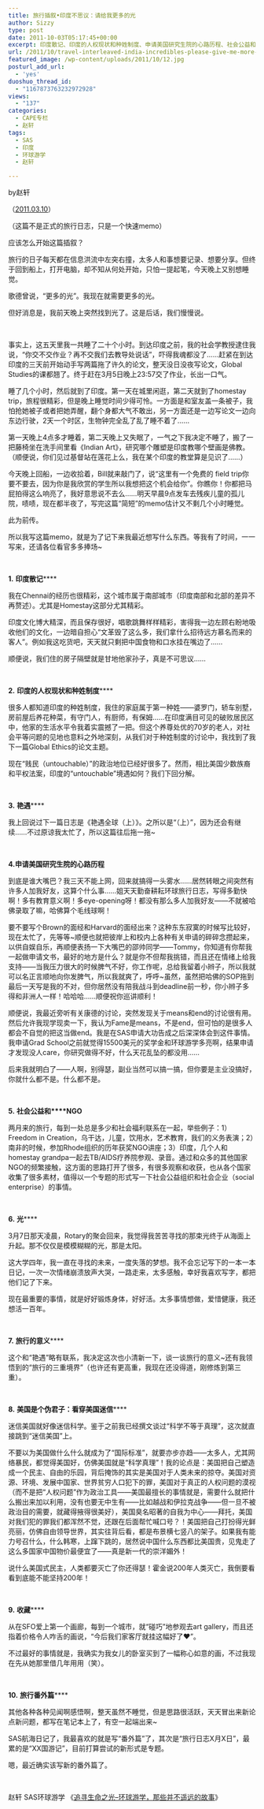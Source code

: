 ```yaml
---
title: 旅行插叙•印度不思议：请给我更多的光
author: Sizzy
type: post
date: 2011-10-03T05:17:45+00:00
excerpt: 印度散记、印度的人权现状和种姓制度、申请美国研究生院的心路历程、社会公益和NGO、旅行的意义、美国是个伪君子：看穿美国迷信
url: /2011/10/travel-interleaved-india-incredibles-please-give-me-more-light/
featured_image: /wp-content/uploads/2011/10/12.jpg
posturl_add_url:
  - 'yes'
duoshuo_thread_id:
  - "1167873763232972928"
views:
  - "137"
categories:
  - CAPE专栏
  - 赵轩
tags:
  - SAS
  - 印度
  - 环球游学
  - 赵轩

---
```

<p style="text-align: left;" align="center">
  by赵轩
</p>

<p style="text-align: left;" align="center">
  （<a href="http://blog.renren.com/blog/237370372/715684069?frommyblog">2011.03.10</a>）
</p>

（这篇不是正式的旅行日志，只是一个快速memo）

应该怎么开始这篇插叙？

旅行的日子每天都在信息洪流中左突右撞，太多人和事想要记录、想要分享。但终于回到船上，打开电脑，却不知从何处开始，只怕一提起笔，今天晚上又别想睡觉。

歌德曾说，“更多的光”。我现在就需要更多的光。

但好消息是，我前天晚上突然找到光了。这是后话，我们慢慢说。

&nbsp;

事实上，这五天里我一共睡了二十个小时。到达印度之前，我的社会学教授逮住我说，“你交不交作业？再不交我们去教导处说话”，吓得我魂都没了……赶紧在到达印度的三天前开始动手写两篇拖了许久的论文，整天没日没夜写论文，Global Studies的课都翘了。终于赶在3月5日晚上23:57交了作业，长出一口气。

睡了几个小时，然后就到了印度。第一天在城里闲逛，第二天就到了homestay trip，旅程很精彩，但是晚上睡觉时间少得可怜。一方面是和室友盖一条被子，我怕抢她被子或者把她弄醒，翻个身都大气不敢出，另一方面还是一边写论文一边向东边行驶，2天一个时区，生物钟完全乱了乱了睡不着了……

第一天晚上4点多才睡着，第二天晚上又失眠了，一气之下我决定不睡了，搬了一把藤椅坐在洗手间里看《Indian Art》，研究哪个雕塑是印度教哪个壁画是佛教。（顺便说，你们见过基督站在莲花上么，我在某个印度的教堂算是见识了……）

今天晚上回船，一边收拾着，Bill就来敲门了，说“这里有一个免费的 field trip你要不要去，因为你是我欣赏的学生所以我想把这个机会给你”。你瞧你！你都把马屁拍得这么响亮了，我好意思说不去么……明天早晨9点发车去残疾儿童的孤儿院，啧啧，现在都半夜了，写完这篇“简短”的memo估计又不剩几个小时睡觉。

此为前传。

所以我写这篇memo，就是为了记下来我最近想写什么东西。等我有了时间，一一写来，还请各位看官多多捧场~

&nbsp;

**1.** **印度散记******

我在Chennai的经历也很精彩，这个城市属于南部城市（印度南部和北部的差异不再赘述）。尤其是Homestay这部分尤其精彩。

印度文化博大精深，而且保存很好，唱歌跳舞样样精彩，害得我一边左顾右盼地吸收他们的文化，一边暗自担心“文革毁了这么多，我们拿什么招待远方慕名而来的客人”。例如我这吃货吧，天天就只剩把中国食物和口水挂在嘴边了……

顺便说，我们住的房子隔壁就是甘地他家孙子，真是不可思议……

&nbsp;

**2.** **印度的人权现状和种姓制度******

很多人都知道印度的种姓制度，我住的家庭属于第一种姓——婆罗门，轿车别墅，房前屋后养花种菜，有守门人，有厨师，有保姆……在印度满目可见的破败居民区中，他家的生活水平令我着实震撼了一把。但这个养尊处优的70岁的老人，对社会平等问题的见地也意料之外地深刻，从我们对于种姓制度的讨论中，我找到了我下一篇Global Ethics的论文主题。

现在“贱民（untouchable）”的政治地位已经好很多了。然而，相比美国少数族裔和平权法案，印度的“untouchable”境遇如何？我们下回分解。

&nbsp;

**3.** **艳遇******

我上回说过下一篇日志是《艳遇全球（上）》。之所以是“（上）”，因为还会有继续……不过原谅我太忙了，所以这篇往后拖一拖~

&nbsp;

**4.****申请美国研究生院的心路历程******

到底是谁大嘴巴？我三天不能上网，回来就搞得一头雾水……居然转眼之间突然有许多人加我好友，这算个什么事……姐天天勤奋耕耘环球旅行日志，写得多勤快啊！多有教育意义啊！多eye-opening呀！都没有那么多人加我好友——不就被哈佛录取了嘛，哈佛算个毛线球啊！

要不要写个Brown的面经和Harvard的面经出来？这种东东寂寞的时候写比较好，现在太忙了，先等等~顺便也就把彼岸上和校内上各种有关申请的碎碎念攒起来，以供自娱自乐，再顺便表扬一下大嘴巴的邵帅同学——Tommy，你知道有你帮我一起做申请文书，最好的地方是什么？就是你不但帮我挑错，而且还在情绪上给我支持——当我压力很大的时候脾气不好，你工作呢，总给我留着小辫子，所以我就可以名正言顺地向你发脾气，所以我就爽了，呼呼~虽然，虽然把哈佛的SOP拖到最后一天写是我的不对，但你居然没有陪我战斗到deadline前一秒，你小辫子多得和非洲人一样！哈哈哈……顺便祝你巡讲顺利！

顺便说，我最近旁听有关康德的讨论，突然发现关于means和end的讨论很有用。然后允许我现学现卖一下，我认为Fame是means，不是end，但可怕的是很多人都会不自觉的把这当做end。我是在SAS申请大功告成之后深深体会到这件事情。我申请Grad School之前就觉得15500美元的奖学金和环球游学多亮啊，结果申请才发现没人care，你研究做得不好，什么天花乱坠的都没用……

后来我就明白了——人啊，别得瑟，副业当然可以搞一搞，但你要是主业没搞好，你就什么都不是。什么都不是。

&nbsp;

**5.** **社会公益和****NGO**

两月来的旅行，每到一处总是多少和社会福利联系在一起，举些例子：1）Freedom in Creation，乌干达，儿童，饮用水，艺术教育，我们的义务表演；2）南非的时候，参加Rhode组织的历年获奖NGO讲座；3）印度，几个人和homestay grandpa一起去TB/AIDS疗养院参观、录音。通过和众多的其他国家NGO的频繁接触，这方面的思路打开了很多，有很多观察和收获，也从各个国家收集了很多素材，值得以一个专题的形式写一下社会公益组织和社会企业（social enterprise）的事情。

&nbsp;

**6.** **光******

3月7日那天凌晨，Rotary的聚会回来，我觉得我苦苦寻找的那束光终于从海面上升起。那不仅仅是模模糊糊的光，那是太阳。

这大学四年，我一直在寻找的未来，一度失落的梦想。我不会忘记写下的一本一本日记，一次一次情绪崩溃放声大哭，一路走来，太多感触，幸好我喜欢写字，都把他们记了下来。

现在最重要的事情，就是好好锻炼身体，好好活。太多事情想做，爱惜健康，我还想活一百年。

&nbsp;

**7.** **旅行的意义******

这个和“艳遇”略有联系，我决定这次也小清新一下，谈一谈旅行的意义~还有我领悟到的“旅行的三重境界”（也许还有更高重，我现在还没得道，刚修炼到第三重）。

&nbsp;

**8.** **美国是个伪君子：看穿美国迷信******

迷信美国就好像迷信科学。鉴于之前我已经撰文谈过“科学不等于真理”，这次就直接跳到“迷信美国”上。

不要以为美国做什么什么就成为了“国际标准”，就要亦步亦趋——太多人，尤其网络暴民，都觉得美国好，仿佛美国就是“科学真理”！我的论点是：美国把自己塑造成一个民主、自由的乐园，背后掩饰的其实是美国对于人类未来的掠夺。美国对资源、环境、发展中国家、世界贫穷人口犯下的罪，美国对于真正的人权问题的漠视（而不是把“人权问题”作为政治工具——美国最擅长的事情就是，需要什么就把什么搬出来加以利用，没有也要无中生有——比如越战和伊拉克战争——但一旦不被政治目的需要，就藏得掖得很美好），美国臭名昭著的自我为中心——拜托，美国对我们犯的罪我们都浑然不觉，还跟在后面帮忙喊口号？！美国把自己打扮得光鲜亮丽，仿佛自由领导世界，其实往背后看，都是布景横七竖八的架子。如果我有能力号召什么，什么韩寒，上蹿下跳的，居然说中国什么东西都比美国贵，见鬼走了这么多国家中国物价最便宜了——真是新一代的崇洋媚外！

说什么美国式民主，人类都要灭亡了你还得瑟！霍金说200年人类灭亡，我倒要看看到底能不能坚持200年！

&nbsp;

**9.** **收藏******

从在SFO爱上第一个画廊，每到一个城市，就“碰巧”地参观去art gallery，而且还指着价格令人咋舌的画说，“今后我们家客厅就挂这幅好了❤”。

不过最好的事情就是，我确实为我女儿的卧室买到了一幅称心如意的画，不过我现在先从她那里借几年用用（笑）。

&nbsp;

**10.** **旅行番外篇******

其他各种各种见闻啊感悟啊，整天虽然不睡觉，但是思路很活跃，天天冒出来新论点新问题，都写在笔记本上了，有空一起端出来~

SAS航海日记了，我最喜欢的就是写“番外篇”了，其次是“旅行日志X月X日”，最累的是“XX国游记”，目前打算尝试的新形式是专题。

嗯，最近确实该写新的番外篇了。

&nbsp;

赵轩 SAS环球游学 《[追寻生命之光&#8211;环球游学，那些并不遥远的故事][1]》

 [1]: http://www.capechina.org/2011/07/diaries-zhaoxuan/